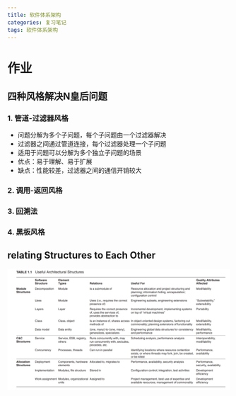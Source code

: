 ```yaml
---
title: 软件体系架构
categories: 复习笔记
tags: 软件体系架构
---
```

# 作业
## 四种风格解决N皇后问题
### 1. 管道-过滤器风格
- 问题分解为多个子问题，每个子问题由一个过滤器解决
- 过滤器之间通过管道连接，每个过滤器处理一个子问题
- 适用于问题可以分解为多个独立子问题的场景
- 优点：易于理解、易于扩展
- 缺点：性能较差，过滤器之间的通信开销较大
### 2. 调用-返回风格

### 3. 回溯法

### 4. 黑板风格

## relating Structures to Each Other
![alt text](../image/image-459.png)